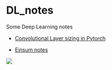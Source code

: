 # DL_notes
Some Deep Learning notes

* [Convolutional Layer sizing in Pytorch](https://github.com/gianfa/DL_notes/blob/master/Layers%20Sizing.ipynb)

* [Einsum notes](https://github.com/gianfa/DL_notes/blob/master/einsum.ipynb)
<img src="https://render.githubusercontent.com/render/math?math=C_{ik} = A_{ijk}B_{ju} \rightarrow ('ijk,ju -> ik')">
